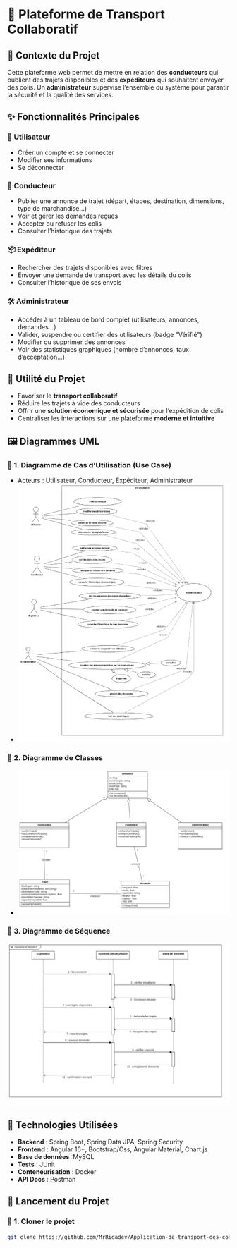 # 🚚 Plateforme de Transport Collaboratif

## 📌 Contexte du Projet

Cette plateforme web permet de mettre en relation des **conducteurs** qui publient des trajets disponibles et des **expéditeurs** qui souhaitent envoyer des colis. Un **administrateur** supervise l’ensemble du système pour garantir la sécurité et la qualité des services.


## ✨ Fonctionnalités Principales

### 👤 Utilisateur
- Créer un compte et se connecter
- Modifier ses informations
- Se déconnecter

### 🚗 Conducteur
- Publier une annonce de trajet (départ, étapes, destination, dimensions, type de marchandise…)
- Voir et gérer les demandes reçues
- Accepter ou refuser les colis
- Consulter l’historique des trajets

### 📦 Expéditeur
- Rechercher des trajets disponibles avec filtres
- Envoyer une demande de transport avec les détails du colis
- Consulter l’historique de ses envois

### 🛠️ Administrateur
- Accéder à un tableau de bord complet (utilisateurs, annonces, demandes…)
- Valider, suspendre ou certifier des utilisateurs (badge "Vérifié")
- Modifier ou supprimer des annonces
- Voir des statistiques graphiques (nombre d’annonces, taux d’acceptation…)


## 🧠 Utilité du Projet

- Favoriser le **transport collaboratif**
- Réduire les trajets à vide des conducteurs
- Offrir une **solution économique et sécurisée** pour l’expédition de colis
- Centraliser les interactions sur une plateforme **moderne et intuitive**


## 🖼️ Diagrammes UML

### 📘 1. Diagramme de Cas d’Utilisation (Use Case)
- Acteurs : Utilisateur, Conducteur, Expéditeur, Administrateur
- ![UseCaseDiagram1jb.jpg](UML/UseCaseDiagram1jb.jpg)

### 🧱 2. Diagramme de Classes
- ![ClassDiagram1jb.jpg](UML/ClassDiagram1jb.jpg)

### 🔄 3. Diagramme de Séquence
![SequenceDiagram1jb.jpg](UML/SequenceDiagram1jb.jpg)

## 🧪 Technologies Utilisées

- **Backend** : Spring Boot, Spring Data JPA, Spring Security
- **Frontend** : Angular 16+, Bootstrap/Css, Angular Material, Chart.js
- **Base de données** :MySQL
- **Tests** : JUnit
- **Conteneurisation** : Docker
- **API Docs** : Postman


## 🚀 Lancement du Projet

### 🔧 1. Cloner le projet

```bash
git clone https://github.com/MrRidadev/Application-de-transport-des-colis.git
